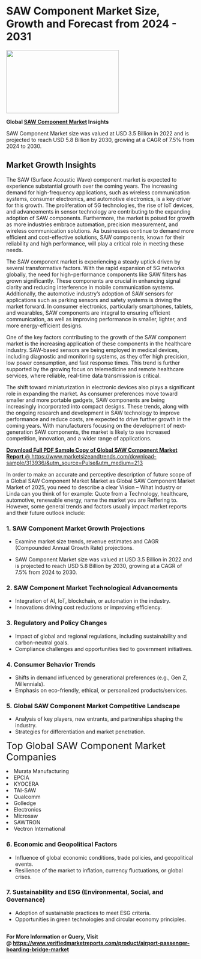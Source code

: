 <H1>SAW Component Market Size, Growth and Forecast from 2024 - 2031</H1><img class="aligncenter size-medium wp-image-584254" src="https://thirdeyenews.in/wp-content/uploads/2024/09/Global-Market-Research-300x168.jpeg" alt="" width="300" height="168" /><p><strong>Global&nbsp;<a href="https://www.marketsizeandtrends.com/download-sample/313936/&amp;utm_source=Pulse&amp;utm_medium=213">SAW Component Market</a> Insights</strong></p><p>SAW Component Market size was valued at USD 3.5 Billion in 2022 and is projected to reach USD 5.8 Billion by 2030, growing at a CAGR of 7.5% from 2024 to 2030.</p><p><h2>Market Growth Insights</h2> <p>The SAW (Surface Acoustic Wave) component market is expected to experience substantial growth over the coming years. The increasing demand for high-frequency applications, such as wireless communication systems, consumer electronics, and automotive electronics, is a key driver for this growth. The proliferation of 5G technologies, the rise of IoT devices, and advancements in sensor technology are contributing to the expanding adoption of SAW components. Furthermore, the market is poised for growth as more industries embrace automation, precision measurement, and wireless communication solutions. As businesses continue to demand more efficient and cost-effective solutions, SAW components, known for their reliability and high performance, will play a critical role in meeting these needs.</p> <p><a href="#"></a></p> <p>The SAW component market is experiencing a steady uptick driven by several transformative factors. With the rapid expansion of 5G networks globally, the need for high-performance components like SAW filters has grown significantly. These components are crucial in enhancing signal clarity and reducing interference in mobile communication systems. Additionally, the automotive industry’s adoption of SAW sensors for applications such as parking sensors and safety systems is driving the market forward. In consumer electronics, particularly smartphones, tablets, and wearables, SAW components are integral to ensuring efficient communication, as well as improving performance in smaller, lighter, and more energy-efficient designs.</p> <p>One of the key factors contributing to the growth of the SAW component market is the increasing application of these components in the healthcare industry. SAW-based sensors are being employed in medical devices, including diagnostic and monitoring systems, as they offer high precision, low power consumption, and fast response times. This trend is further supported by the growing focus on telemedicine and remote healthcare services, where reliable, real-time data transmission is critical.</p> <p>The shift toward miniaturization in electronic devices also plays a significant role in expanding the market. As consumer preferences move toward smaller and more portable gadgets, SAW components are being increasingly incorporated into compact designs. These trends, along with the ongoing research and development in SAW technology to improve performance and reduce costs, are expected to drive further growth in the coming years. With manufacturers focusing on the development of next-generation SAW components, the market is likely to see increased competition, innovation, and a wider range of applications.</p> <p><a href="#"></p><p><span class=""><strong>Download Full PDF Sample Copy of Global SAW Component Market Report</strong> @ <a href="https://www.marketsizeandtrends.com/download-sample/313936/&amp;utm_source=Pulse&amp;utm_medium=213" target="_blank">https://www.marketsizeandtrends.com/download-sample/313936/&amp;utm_source=Pulse&amp;utm_medium=213</a></span></p><p>In order to make an accurate and perceptive description of future scope of a Global&nbsp;SAW Component Market Market as Global&nbsp;SAW Component Market Market of 2025, you need to describe a clear Vision &ndash; What Industry or Linda can you think of for example: Quote from a Technology, healthcare, automotive, renewable energy, name the market you are Reffering to. However, some general trends and factors usually impact market reports and their future outlook include:</p><h3>1.&nbsp;<strong>SAW Component Market Growth Projections</strong></h3><ul><li>Examine market size trends, revenue estimates and CAGR (Compounded Annual Growth Rate) projections.</li><li><p>SAW Component Market size was valued at USD 3.5 Billion in 2022 and is projected to reach USD 5.8 Billion by 2030, growing at a CAGR of 7.5% from 2024 to 2030.</p></li></ul><h3>2.&nbsp;<strong>SAW Component Market Technological Advancements</strong></h3><ul><li>Integration of AI, IoT, blockchain, or automation in the industry.</li><li>Innovations driving cost reductions or improving efficiency.</li></ul><h3>3.&nbsp;<strong>Regulatory and Policy Changes</strong></h3><ul><li>Impact of global and regional regulations, including sustainability and carbon-neutral goals.</li><li>Compliance challenges and opportunities tied to government initiatives.</li></ul><h3>4.&nbsp;<strong>Consumer Behavior Trends</strong></h3><ul><li>Shifts in demand influenced by generational preferences (e.g., Gen Z, Millennials).</li><li>Emphasis on eco-friendly, ethical, or personalized products/services.</li></ul><h3>5.&nbsp;<strong>Global SAW Component Market Competitive Landscape</strong></h3><ul><li>Analysis of key players, new entrants, and partnerships shaping the industry.</li><li>Strategies for differentiation and market penetration.</li></ul><p data-pm-slice="1 1 []"><span style="color: inherit; font-family: inherit; font-size: 25px;">Top Global SAW Component Market Companies</span></p><div class="" data-test-id=""><p><li>Murata Manufacturing</li><li> EPCIA</li><li> KYOCERA</li><li> TAI-SAW</li><li> Qualcomm</li><li> Golledge</li><li> Electronics</li><li> Microsaw</li><li> SAWTRON</li><li> Vectron International</li></p></div><h3>6.&nbsp;<strong>Economic and Geopolitical Factors</strong></h3><ul><li>Influence of global economic conditions, trade policies, and geopolitical events.</li><li>Resilience of the market to inflation, currency fluctuations, or global crises.</li></ul><h3>7.&nbsp;<strong>Sustainability and ESG (Environmental, Social, and Governance)</strong></h3><ul><li>Adoption of sustainable practices to meet ESG criteria.</li><li>Opportunities in green technologies and circular economy principles.</li></ul><h2><strong style="font-size: 14px;">For More Information or Query, Visit @&nbsp;</strong><a style="background-color: #ffffff; font-size: 14px;" href="https://www.marketsizeandtrends.com/report/saw-component-market/" target="_blank">https://www.verifiedmarketreports.com/product/airport-passenger-boarding-bridge-market</a></h2>
